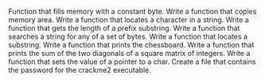 Function that fills memory with a constant byte.
Write a function that copies memory area.
Write a function that locates a character in a string.
Write a function that gets the length of a prefix substring.
Write a function that searches a string for any of a set of bytes.
Write a function that locates a substring.
Write a function that prints the chessboard.
Write a function that prints the sum of the two diagonals of a square matrix of integers.
Write a function that sets the value of a pointer to a char.
Create a file that contains the password for the crackme2 executable.
